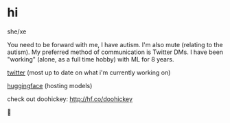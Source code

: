 # hi

she/xe

You need to be forward with me, I have autism. I'm also mute (relating to the autism).
My preferred method of communication is Twitter DMs. I have been "working" (alone, as a full time hobby) with ML for 8 years.

[twitter](https://twitter.com/aicrumb) (most up to date on what i'm currently working on)

[huggingface](https://huggingface.co/crumb) (hosting models)

check out doohickey:
http://hf.co/doohickey

🐸
